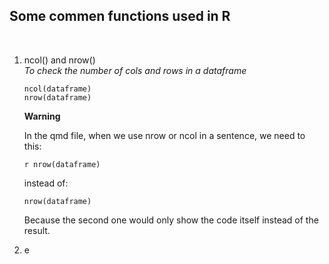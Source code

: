## Some commen functions used in R
<br>

1. ncol() and nrow()  
   *To check the number of cols and rows in a dataframe*  
   ```
   ncol(dataframe)
   nrow(dataframe)
   ```

   **Warning**  

   In the qmd file, when we use nrow or ncol in a sentence, we need to this:
   ```
   r nrow(dataframe)
   ```

   instead of:
   ```
   nrow(dataframe)
   ```

   Because the second one would only show the code itself instead of the result.

2. e
